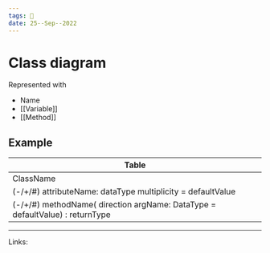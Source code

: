```yaml
---
tags: 🌱
date: 25--Sep--2022
---
```


# Class diagram

Represented with
- Name
- [[Variable]]
- [[Method]]

## Example

| Table                                                         |
| ------------------------------------------------------------- |
| ClassName                                                     |
| (-/+/#) attributeName: dataType multiplicity = defaultValue |
| (-/+/#) methodName( direction argName: DataType = defaultValue) : returnType                                                         |

---
Links: 
